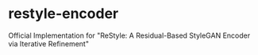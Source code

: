 # restyle-encoder
Official Implementation for "ReStyle: A Residual-Based StyleGAN Encoder via Iterative Refinement"
